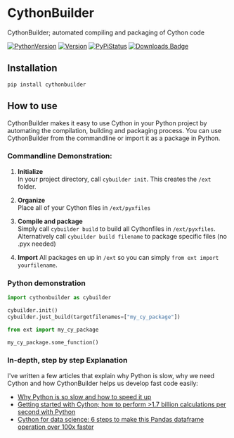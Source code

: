 # CythonBuilder
CythonBuilder; automated compiling and packaging of Cython code


[comment]: <> ([![Implementation]&#40;https://img.shields.io/pypi/implementation/cythonbuilder&#41;]&#40;https://cython.org/&#41;)
[comment]: <> ([![Source]&#40;https://img.shields.io/pypi/format/cythonbuilder&#41;]&#40;https://pypi.org/project/cythonbuilder&#41;)
[![PythonVersion](https://img.shields.io/pypi/pyversions/cythonbuilder)]()
[![Version](https://img.shields.io/pypi/v/cythonbuilder)](https://pypi.org/project/cythonbuilder/)
[![PyPiStatus](https://img.shields.io/pypi/status/cythonbuilder)](https://pypi.org/project/cythonbuilder/)
[![Downloads Badge](https://img.shields.io/pypi/dm/cythonbuilder)](https://pypi.org/project/cythonbuilder/)

## Installation
```commandline
pip install cythonbuilder
```

## How to use
CythonBuilder makes it easy to use Cython in your Python project by automating the compilation, building and packaging process.
You can use CythonBuilder from the commandline or import it as a package in Python. 


### Commandline Demonstration:
1. <b>Initialize</b>  
In your project directory, call `cybuilder init`. This creates the `/ext` folder.

2. <b>Organize</b>  
Place all of your Cython files in `/ext/pyxfiles`

3. <b>Compile and package</b>  
Simply call `cybuilder build` to build all Cythonfiles in `/ext/pyxfiles`. 
Alternatively call `cybuilder build filename` to package specific files (no .pyx needed)

4. <b>Import</b>
All packages en up in `/ext` so you can simply `from ext import yourfilename`.


### Python demonstration

```python
import cythonbuilder as cybuilder

cybuilder.init()
cybuilder.just_build(targetfilenames=["my_cy_package"])

from ext import my_cy_package

my_cy_package.some_function()
```

### In-depth, step by step Explanation
I've written a few articles that explain why Python is slow, why we need Cython and how CythonBuilder helps us develop fast code easily:
- [Why Python is so slow and how to speed it up](https://mikehuls.medium.com/why-is-python-so-slow-and-how-to-speed-it-up-485b5a84154e)
- [Getting started with Cython; how to perform >1.7 billion calculations per second with Python](https://mikehuls.medium.com/getting-started-with-cython-how-to-perform-1-7-billion-calculations-per-second-in-python-b83374cfcf77)
- [Cython for data science: 6 steps to make this Pandas dataframe operation over 100x faster](https://mikehuls.medium.com/cython-for-data-science-6-steps-to-make-this-pandas-dataframe-operation-over-100x-faster-1dadd905a00b)
